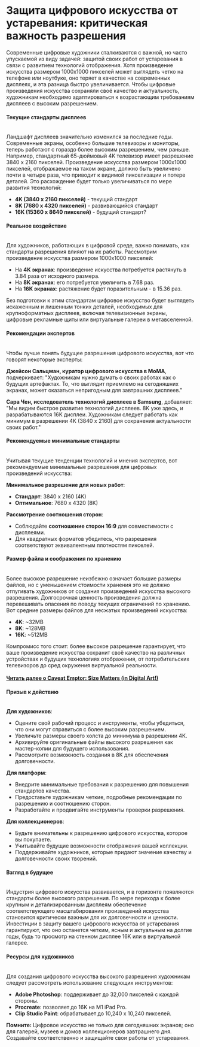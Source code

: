 # Защита цифрового искусства от устаревания: критическая важность разрешения

Современные цифровые художники сталкиваются с важной, но часто упускаемой из виду задачей: защитой своих работ от устаревания в связи с развитием технологий отображения. Хотя произведение искусства размером 1000x1000 пикселей может выглядеть четко на телефоне или ноутбуке, оно теряет в качестве на современных дисплеях, и эта разница быстро увеличивается. Чтобы цифровые произведения искусства сохраняли своё качество и актуальность, художникам необходимо адаптироваться к возрастающим требованиям дисплеев с высоким разрешением.

#### Текущие стандарты дисплеев <a href="#ember965" id="ember965"></a>

\
Ландшафт дисплеев значительно изменился за последние годы. Современные экраны, особенно большие телевизоры и мониторы, теперь работают с гораздо более высоким разрешением, чем раньше. Например, стандартный 65-дюймовый 4K телевизор имеет разрешение 3840 x 2160 пикселей. Произведение искусства размером 1000x1000 пикселей, отображаемое на таком экране, должно быть увеличено почти в четыре раза, что приводит к видимой пикселизации и потере деталей. Это расхождение будет только увеличиваться по мере развития технологий:

* **4K (3840 x 2160 пикселей)** - текущий стандарт
* **8K (7680 x 4320 пикселей)** - развивающийся стандарт
* **16K (15360 x 8640 пикселей)** - будущий стандарт?

#### Реальное воздействие <a href="#ember968" id="ember968"></a>

\
Для художников, работающих в цифровой среде, важно понимать, как стандарты разрешения влияют на их работы. Рассмотрим произведение искусства размером 1000x1000 пикселей:

* На **4K экранах**: произведение искусства потребуется растянуть в 3.84 раза от исходного размера.
* На **8K экранах**: его потребуется увеличить в 7.68 раз.
* На **16K экранах**: растяжение будет поразительным - в 15.36 раз.

Без подготовки к этим стандартам цифровое искусство будет выглядеть искаженным и лишенным тонких деталей, необходимых для крупноформатных дисплеев, включая телевизионные экраны, цифровые рекламные щиты или виртуальные галереи в метавселенной.

#### Рекомендации экспертов <a href="#ember972" id="ember972"></a>

\
Чтобы лучше понять будущее разрешения цифрового искусства, вот что говорят некоторые эксперты:

**Джейсон Сальцман, куратор цифрового искусства в MoMA**, подчеркивает: "Художникам нужно думать о своих работах как о будущих артефактах. То, что выглядит приемлемо на сегодняшних экранах, может оказаться непригодным для завтрашних дисплеев."

**Сара Чен, исследователь технологий дисплеев в Samsung**, добавляет: "Мы видим быстрое развитие технологий дисплеев. 8K уже здесь, и разрабатываются 16K дисплеи. Художникам следует работать как минимум в разрешении 4K (3840 x 2160) для сохранения актуальности своих работ."

#### Рекомендуемые минимальные стандарты <a href="#ember976" id="ember976"></a>

\
Учитывая текущие тенденции технологий и мнения экспертов, вот рекомендуемые минимальные разрешения для цифровых произведений искусства:

**Минимальное разрешение для новых работ**:

* **Стандарт**: 3840 x 2160 (4K)
* **Оптимальное**: 7680 x 4320 (8K)

**Рассмотрение соотношения сторон**:

* Соблюдайте **соотношение сторон 16:9** для совместимости с дисплеями.
* Для квадратных форматов убедитесь, что разрешения соответствуют эквивалентным плотностям пикселей.

#### Размер файла и соображения по хранению <a href="#ember982" id="ember982"></a>

\
Более высокое разрешение неизбежно означает большие размеры файлов, но с уменьшением стоимости хранения это не должно отпугивать художников от создания произведений искусства высокого разрешения. Долгосрочная ценность произведения должна перевешивать опасения по поводу текущих ограничений по хранению. Вот средние размеры файлов для несжатых произведений искусства:

* **4K**: \~32MB
* **8K**: \~128MB
* **16K**: \~512MB

Компромисс того стоит: более высокое разрешение гарантирует, что ваше произведение искусства сохранит своё качество на различных устройствах и будущих технологиях отображения, от потребительских телевизоров до сред окружения виртуальной реальности.\
\
[**Читать далее о Caveat Emptor: Size Matters (in Digital Art!)**](caveat-emptor-size-matters-in-digital-art.md)

#### Призыв к действию <a href="#ember986" id="ember986"></a>

\
**Для художников**:

* Оцените свой рабочий процесс и инструменты, чтобы убедиться, что они могут справиться с более высоким разрешением.
* Увеличьте размеры своего холста до минимума в разрешении 4K.
* Архивируйте оригинальные файлы высокого разрешения как мастер-копии для будущего использования.
* Рассмотрите возможность создания в 8K для обеспечения долговечности.

**Для платформ**:

* Внедрите минимальные требования к разрешению для повышения стандартов качества.
* Предоставьте художникам четкие, подробные рекомендации по разрешению и соотношению сторон.
* Разработайте и продвигайте инструменты проверки разрешения.

**Для коллекционеров**:

* Будьте внимательны к разрешению цифрового искусства, которое вы покупаете.
* Учитывайте будущие возможности отображения вашей коллекции.
* Поддерживайте художников, которые придают значение качеству и долговечности своих творений.

#### Взгляд в будущее <a href="#ember993" id="ember993"></a>

\
Индустрия цифрового искусства развивается, и в горизонте появляются стандарты более высокого разрешения. По мере перехода к более крупным и детализированным дисплеям обеспечение соответствующего масштабирования произведений искусства становится критически важным для их долговечности и ценности. Инвестиции в защиту вашего цифрового искусства от устаревания гарантируют, что оно останется четким, ясным и актуальным на долгие годы, будь то просмотр на стенном дисплее 16K или в виртуальной галерее.

#### Ресурсы для художников <a href="#ember995" id="ember995"></a>

\
Для создания цифрового искусства высокого разрешения художникам следует рассмотреть использование следующих инструментов:

* **Adobe Photoshop**: поддерживает до 32,000 пикселей с каждой стороны.
* **Procreate**: позволяет до 16K на M1 iPad Pro.
* **Clip Studio Paint**: обрабатывает до 10,240 x 10,240 пикселей.

**Помните:** Цифровое искусство не только для сегодняшних экранов; оно для галерей, музеев и домов коллекционеров завтрашнего дня. Создавайте соответственно и защищайте свои работы от устаревания.